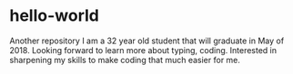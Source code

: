 # hello-world
Another repository
I am a 32 year old student that will graduate in May of 2018. Looking forward to learn more about typing, coding. Interested in sharpening my skills to make coding that much easier for me.
